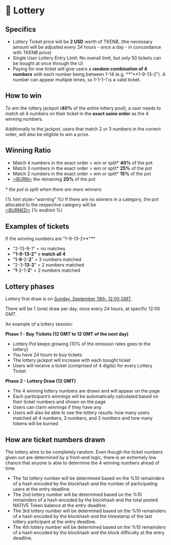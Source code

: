# 🤑 Lottery

## **Specifics** <a id="specifics"></a>

* Lottery Ticket price will be **2 USD** worth of TKENB, \(the necessary amount will be adjusted every 24 hours - once a day - in concordance with TKENB price\)
* Single User Lottery Entry Limit: No overall limit, but only 50 tickets can be bought at once through the UI
* Paying for one ticket will give users a **random combination of 4 numbers** with each number being between 1-14 \(e.g. **"**1-9-13-2"\). A number can appear multiple times, so 1-1-1-1 is a valid ticket.

## **How to win** <a id="how-to-win"></a>

To win the lottery jackpot \(**40%** of the entire lottery pool\), a user needs to match all 4 numbers on their ticket in the **exact same order** as the 4 winning numbers.

Additionally to the jackpot, users that match 2 or 3 numbers in the correct order, will also be eligible to win a prize.

## **Winning Ratio** <a id="winning-ratio"></a>

* Match 4 numbers in the exact order = win or split\* **40%** of the pot
* Match 3 numbers in the exact order = win or split\* **25%** of the pot
* Match 2 numbers in the exact order = win or split\* **15%** of the pot
* [🔥BURN🔥](https://testnet.bscscan.com/token/0x8a5a76401ada8998603d982d8343752fec75972b?a=0x000000000000000000000000000000000000dEaD) the remaining **20%** of the pot

_\* the pot is split when there are more winners_

{% hint style="warning" %}
If there are no winners in a category, the pot allocated to the respective category will be [  
🔥BURNED🔥](https://testnet.bscscan.com/token/0x8a5a76401ada8998603d982d8343752fec75972b?a=0x000000000000000000000000000000000000dEaD)
{% endhint %}

## Examples of tickets

If the winning numbers are "1-9-13-2**"**

* "2-13-9-1" = no matches
* **"1-9-13-2" = match all 4**
* "**1**-**9**-2-**2**" = 3 numbers matched
* "2-3-**13**-**2**" = 2 numbers matched
* "**1**-2-1-**2**" = 2 numbers matched

## **Lottery phases** <a id="lottery-phases"></a>

Lottery first draw is on [Sunday, September 19th, 12:00 GMT](https://www.timeanddate.com/countdown/generic?iso=2021-09-19T12:00:00Z&font=sanserif&p0=1440&csz=1&msg=Lottery%20first%20draw).

There will be 1 \(one\) draw per day, once every 24 hours, at specific 12:00 GMT.

An example of a lottery session:

**Phase 1 - Buy Tickets \(12 GMT to 12 GMT of the next day\)**

* Lottery Pot keeps growing \(10% of the emission rates goes to the lottery\)
* You have 24 hours to buy tickets
* The lottery jackpot will increase with each bought ticket
* Users will receive a ticket \(comprised of 4 digits\) for every Lottery Ticket

**Phase 2 - Lottery Draw \(12 GMT\)**

* The 4 winning lottery numbers are drawn and will appear on the page
* Each participant’s winnings will be automatically calculated based on their ticket numbers and shown on the page
* Users can claim winnings if they have any
* Users will also be able to see the lottery results: how many users matched all 4 numbers, 3 numbers, and 2 numbers and how many tokens will be burned

## **How are ticket numbers drawn** <a id="how-are-ticket-numbers-drawn"></a>

The lottery aims to be completely random. Even though the ticket numbers given out are determined by a front-end logic, there is an extremely low chance that anyone is able to determine the 4 winning numbers ahead of time.

* The 1st lottery number will be determined based on the %10 remainders of a hash encoded by the blockhash and the number of participating users at the entry deadline.
* The 2nd lottery number will be determined based on the %10 remainders of a hash encoded by the blockhash and the total pooled NATIVE Token balance at the entry deadline.
* The 3rd lottery number will be determined based on the %10 remainders of a hash encoded by the blockhash and the timestamp of the last lottery participant at the entry deadline.
* The 4th lottery number will be determined based on the %10 remainders of a hash encoded by the blockhash and the block difficulty at the entry deadline.

